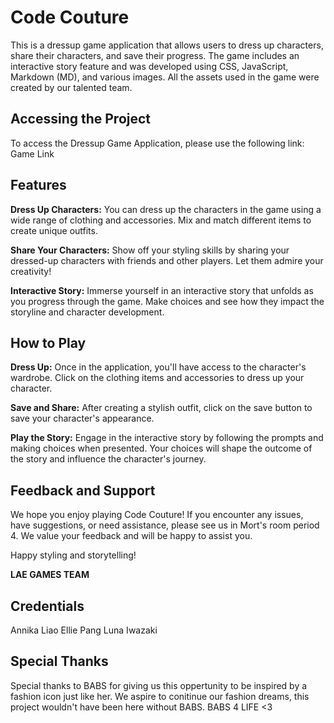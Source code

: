 # Code Couture

This is a dressup game application that allows users to dress up characters, share their characters, and save their progress. The game includes an interactive story feature and was developed using CSS, JavaScript, Markdown (MD), and various images. All the assets used in the game were created by our talented team.

## Accessing the Project
To access the Dressup Game Application, please use the following link: Game Link

## Features
**Dress Up Characters:** You can dress up the characters in the game using a wide range of clothing and accessories. Mix and match different items to create unique outfits.

**Share Your Characters:** Show off your styling skills by sharing your dressed-up characters with friends and other players. Let them admire your creativity!

**Interactive Story:** Immerse yourself in an interactive story that unfolds as you progress through the game. Make choices and see how they impact the storyline and character development.

## How to Play
**Dress Up:** Once in the application, you'll have access to the character's wardrobe. Click on the clothing items and accessories to dress up your character. 

**Save and Share:** After creating a stylish outfit, click on the save button to save your character's appearance.

**Play the Story:** Engage in the interactive story by following the prompts and making choices when presented. Your choices will shape the outcome of the story and influence the character's journey.

## Feedback and Support
We hope you enjoy playing Code Couture! If you encounter any issues, have suggestions, or need assistance, please see us in Mort's room period 4. We value your feedback and will be happy to assist you.

Happy styling and storytelling!

**LAE GAMES TEAM**

## Credentials
Annika Liao        Ellie Pang         Luna Iwazaki

## Special Thanks

Special thanks to BABS for giving us this oppertunity to be inspired by a fashion icon just like her. We aspire to conitinue our fashion dreams, this project wouldn't have been here without BABS. BABS 4 LIFE <3




